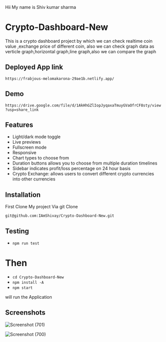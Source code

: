 

Hii My name is Shiv kumar sharma 

# Crypto-Dashboard-New

This is a crypto dashboard project by which we can check realtime coin value ,exchange price of different coin, 
also we can check graph data as verticle graph,horizontal graph,line graph,also we can compare the graph
## Deployed App link

`https://frabjous-melomakarona-29ae1b.netlify.app/`

## Demo

`https://drive.google.com/file/d/1AkHhGZlIopJyqaxaTmuyGVaOfrCF8sty/view?usp=share_link`


## Features
- Light/dark mode toggle
- Live previews
- Fullscreen mode
- Responsive
- Chart types to choose from
- Duration buttons allows you to choose from multiple duration timelines
- Sidebar indicates profit/loss percentage on 24 hour basis
- Crypto Exchange: allows users to convert different crypto currencies into other currencies
## Installation

First Clone My project Via git Clone

`git@github.com:IAmShivay/Crypto-Dashboard-New.git`
## Testing

- `npm run test`

# Then

- `cd Crypto-Dashboard-New`
- `npm install -A`
- `npm start`

will run the Application
## Screenshots

![Screenshot (701)](https://user-images.githubusercontent.com/109723638/209617571-c508914c-7e37-4efa-87ea-18b71fe4a2a8.png)

![Screenshot (700)](https://user-images.githubusercontent.com/109723638/209617579-4646f64e-0c45-4955-aadf-4501ff08ed6c.png)

